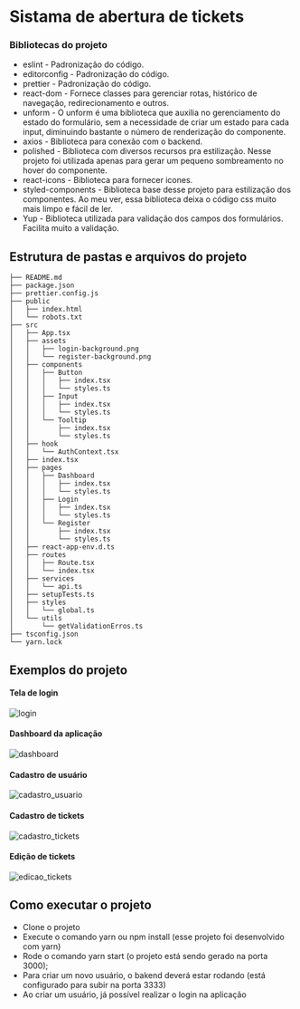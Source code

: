 # Sistama de abertura de tickets

### Bibliotecas do projeto

- eslint - Padronização do código.
- editorconfig - Padronização do código.
- prettier - Padronização do código.
- react-dom - Fornece classes para gerenciar rotas, histórico de navegação, redirecionamento e outros.
- unform - O unform é uma biblioteca que auxilia no gerenciamento do estado do formulário, sem a necessidade
de criar um estado para cada input, diminuindo bastante o número de renderização do componente.
- axios - Biblioteca para conexão com o backend.
- polished - Biblioteca com diversos recursos pra estilização. Nesse projeto foi utilizada apenas para
gerar um pequeno sombreamento no hover do componente.
- react-icons - Biblioteca para fornecer icones.
- styled-components - Biblioteca base desse projeto para estilização dos componentes. Ao meu ver, essa biblioteca
deixa o código css muito mais limpo e fácil de ler.
- Yup - Biblioteca utilizada para validação dos campos dos formulários. Facilita muito a validação.

## Estrutura de pastas e arquivos do projeto

```
├── README.md
├── package.json
├── prettier.config.js
├── public
│   ├── index.html
│   └── robots.txt
├── src
│   ├── App.tsx
│   ├── assets
│   │   ├── login-background.png
│   │   └── register-background.png
│   ├── components
│   │   ├── Button
│   │   │   ├── index.tsx
│   │   │   └── styles.ts
│   │   ├── Input
│   │   │   ├── index.tsx
│   │   │   └── styles.ts
│   │   └── Tooltip
│   │       ├── index.tsx
│   │       └── styles.ts
│   ├── hook
│   │   └── AuthContext.tsx
│   ├── index.tsx
│   ├── pages
│   │   ├── Dashboard
│   │   │   ├── index.tsx
│   │   │   └── styles.ts
│   │   ├── Login
│   │   │   ├── index.tsx
│   │   │   └── styles.ts
│   │   └── Register
│   │       ├── index.tsx
│   │       └── styles.ts
│   ├── react-app-env.d.ts
│   ├── routes
│   │   ├── Route.tsx
│   │   └── index.tsx
│   ├── services
│   │   └── api.ts
│   ├── setupTests.ts
│   ├── styles
│   │   └── global.ts
│   └── utils
│       └── getValidationErros.ts
├── tsconfig.json
└── yarn.lock
```

## Exemplos do projeto

#### Tela de login
![login](https://ibb.co/fvcg2xn)

#### Dashboard da aplicação
![dashboard](https://ibb.co/FYS3GCW)

#### Cadastro de usuário
![cadastro_usuario](https://ibb.co/bgZqfHc)

#### Cadastro de tickets
![cadastro_tickets](https://ibb.co/ynH8gM2)

#### Edição de tickets
![edicao_tickets](https://ibb.co/JsrjvQJ)


## Como executar o projeto

- Clone o projeto
- Execute o comando yarn ou npm install (esse projeto foi desenvolvido com yarn)
- Rode o comando yarn start (o projeto está sendo gerado na porta 3000);
- Para criar um novo usuário, o bakend deverá estar rodando (está configurado para subir na porta 3333)
- Ao criar um usuário, já possível realizar o login na aplicação
